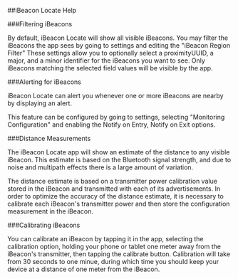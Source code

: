 ##iBeacon Locate Help

###Filtering iBeacons

By default, iBeacon Locate will show all visible iBeacons.  You may filter the iBeacons the app sees by going to settings and editing the "iBeacon Region Filter"  These settings allow you to optionally select a proximityUUID, a major, and a minor identifier for the iBeacons you want to see.  Only iBeacons matching the selected field values will be visible by the app.

###Alerting for iBeacons

iBeacon Locate can alert you whenever one or more iBeacons are nearby by displaying an alert.

This feature can be configured by going to settings, selecting "Monitoring Configuration" and enabling the Notify on Entry, Notify on Exit options.

###Distance Measurements

The iBeacon Locate app will show an estimate of the distance to any visible iBeacon.  This estimate is based on the Bluetooth signal strength, and due to noise and multipath effects there is a large amount of variation.  

The distance estimate is based on a transmitter power calibration value stored in the iBeacon and transmitted with each of its advertisements.  In order to optimize the accuracy of the distance estimate, it is necessary to calibrate each iBeacon's transmitter power and then store the configuration measurement in the iBeacon.

###Calibrating iBeacons

You can calibrate an iBeacon by tapping it in the app, selecting the calibration option, holding your phone or tablet one meter away from the iBeacon's transmitter, then tapping the calibrate button.  Calibration will take from 30 seconds to one minue, during which time you should keep your device at a distance of one meter from the iBeacon.    


 

